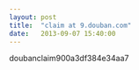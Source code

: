 ```yaml
---
layout: post
title:  "claim at 9.douban.com"
date:   2013-09-07 15:40:00
---
```


doubanclaim900a3df384e34aa7
